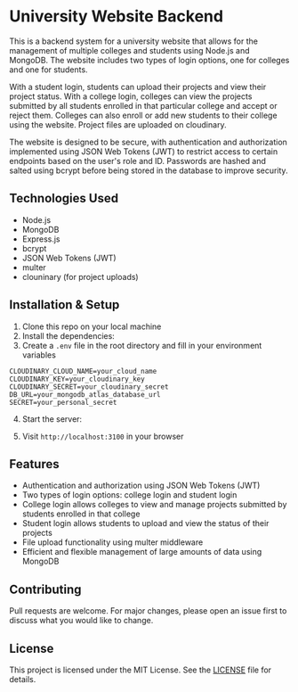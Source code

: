 # University Website Backend

This is a backend system for a university website that allows for the management of multiple colleges and students using Node.js and MongoDB. The website includes two types of login options, one for colleges and one for students.

With a student login, students can upload their projects and view their project status. With a college login, colleges can view the projects submitted by all students enrolled in that particular college and accept or reject them. Colleges can also enroll or add new students to their college using the website. Project files are uploaded on cloudinary.

The website is designed to be secure, with authentication and authorization implemented using JSON Web Tokens (JWT) to restrict access to certain endpoints based on the user's role and ID. Passwords are hashed and salted using bcrypt before being stored in the database to improve security.

## Technologies Used

- Node.js
- MongoDB
- Express.js
- bcrypt
- JSON Web Tokens (JWT)
- multer
- clouninary (for project uploads)

## Installation & Setup

1. Clone this repo on your local machine
2. Install the dependencies:
3. Create a `.env` file in the root directory and fill in your environment variables

```
CLOUDINARY_CLOUD_NAME=your_cloud_name
CLOUDINARY_KEY=your_cloudinary_key
CLOUDINARY_SECRET=your_cloudinary_secret
DB_URL=your_mongodb_atlas_database_url
SECRET=your_personal_secret
```

4. Start the server:

5. Visit `http://localhost:3100` in your browser

## Features

- Authentication and authorization using JSON Web Tokens (JWT)
- Two types of login options: college login and student login
- College login allows colleges to view and manage projects submitted by students enrolled in that college
- Student login allows students to upload and view the status of their projects
- File upload functionality using multer middleware
- Efficient and flexible management of large amounts of data using MongoDB

## Contributing

Pull requests are welcome. For major changes, please open an issue first to discuss what you would like to change.

## License

This project is licensed under the MIT License. See the [LICENSE](LICENSE) file for details.
